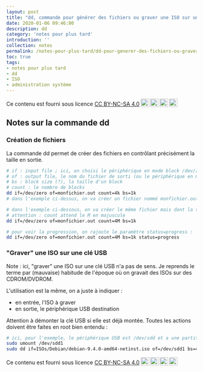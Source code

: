 ```yaml
---
layout: post
title: "dd, commande pour générer des fichiers ou graver une ISO sur une clé USB"
date: 2020-01-06 09:46:00
description: dd
category: 'notes pour plus tard'
introduction: ''
collection: notes
permalink: /notes-pour-plus-tard/dd-pour-generer-des-fichiers-ou-graver-une-ISO-sur-une-cle-USB/
toc: true
tags:
- notes pour plus tard
- dd
- ISO
- administration système
---
```


Ce contenu est fourni sous licence [CC BY-NC-SA 4.0](https://creativecommons.org/licenses/by-nc-sa/4.0/deed.fr)<img style="height:22px!important;margin-left:3px;vertical-align:text-bottom;" src="https://mirrors.creativecommons.org/presskit/icons/cc.svg?ref=chooser-v1"><img style="height:22px!important;margin-left:3px;vertical-align:text-bottom;" src="https://mirrors.creativecommons.org/presskit/icons/by.svg?ref=chooser-v1"><img style="height:22px!important;margin-left:3px;vertical-align:text-bottom;" src="https://mirrors.creativecommons.org/presskit/icons/nc.svg?ref=chooser-v1"><img style="height:22px!important;margin-left:3px;vertical-align:text-bottom;" src="https://mirrors.creativecommons.org/presskit/icons/sa.svg?ref=chooser-v1">

## Notes sur la commande dd
### Création de fichiers
La commande dd permet de créer des fichiers en contrôlant précisément la taille en sortie.
``` bash
# if : input file ; ici, on choisi le périphérique en mode block /dev/zero qui permet de générer un fichier rempli de zéro
# of : output file, le nom du fichier de sorti (ou le périphérique en mode block)
# bs : block size (?), la taille d'un block
# count : le nombre de blocks
dd if=/dev/zero of=monfichier.out count=4k bs=1k
# dans l'exemple ci-dessus, on va créer un fichier nommé monfichier.out rempli de zéro et dont la taille sera de 4Mo (1ko*4k)

# dans l'exemple ci-dessous, on va créer le même fichier mais dont la taille sera de 4Go
# attention : count attend le M en majuscule
dd if=/dev/zero of=monfichier.out count=4M bs=1k

# pour voir la progression, on rajoute le paramètre status=progress :
dd if=/dev/zero of=monfichier.out count=4M bs=1k status=progress
```

### "Graver" une ISO sur une clé USB
Note : ici, "graver" une ISO sur une clé USB n'a pas de sens. Je reprends le terme par (mauvaise) habitude de l'époque où on gravait des ISOs sur des CDROM/DVDROM.

L'utilisation est la même, on a juste à indiquer :
* en entrée, l'ISO à graver
* en sortie, le périphérique USB destination

Attention à démonter la clé USB si elle est déjà montée. Toutes les actions doivent être faites en root bien entendu :
``` bash
# ici, pour l'exemple, le périphérique USB est /dev/sdd et a une partition /dev/sdd1
sudo umount /dev/sdd1
sudo dd if=ISOs/Debian/debian-9.4.0-amd64-netinst.iso of=/dev/sdd1 bs=4k status=progress
```

Ce contenu est fourni sous licence [CC BY-NC-SA 4.0](https://creativecommons.org/licenses/by-nc-sa/4.0/deed.fr)<img style="height:22px!important;margin-left:3px;vertical-align:text-bottom;" src="https://mirrors.creativecommons.org/presskit/icons/cc.svg?ref=chooser-v1"><img style="height:22px!important;margin-left:3px;vertical-align:text-bottom;" src="https://mirrors.creativecommons.org/presskit/icons/by.svg?ref=chooser-v1"><img style="height:22px!important;margin-left:3px;vertical-align:text-bottom;" src="https://mirrors.creativecommons.org/presskit/icons/nc.svg?ref=chooser-v1"><img style="height:22px!important;margin-left:3px;vertical-align:text-bottom;" src="https://mirrors.creativecommons.org/presskit/icons/sa.svg?ref=chooser-v1">
